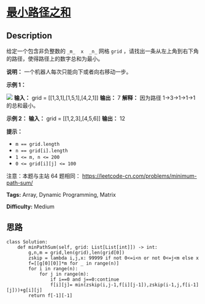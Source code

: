 # [最小路径之和][title]

## Description

给定一个包含非负整数的 `_m_  x  _n_` 网格 `grid` ，请找出一条从左上角到右下角的路径，使得路径上的数字总和为最小。

**说明：** 一个机器人每次只能向下或者向右移动一步。



**示例 1：**

![](https://assets.leetcode.com/uploads/2020/11/05/minpath.jpg)
            **输入：** grid = [[1,3,1],[1,5,1],[4,2,1]]    **输出：** 7    **解释：** 因为路径 1->3->1->1->1 的总和最小。    

**示例 2：**
            **输入：** grid = [[1,2,3],[4,5,6]]    **输出：** 12    



**提示：**

  * `m == grid.length`
  * `n == grid[i].length`
  * `1 <= m, n <= 200`
  * `0 <= grid[i][j] <= 100`



注意：本题与主站 64 题相同： <https://leetcode-cn.com/problems/minimum-path-sum/>


**Tags:** Array, Dynamic Programming, Matrix

**Difficulty:** Medium

## 思路

``` python3
class Solution:
    def minPathSum(self, grid: List[List[int]]) -> int:
        g,n,m = grid,len(grid),len(grid[0])
        zskip = lambda i,j,x: 99999 if not 0<=i<n or not 0<=j<m else x
        f=[[g[0][0]]*m for _ in range(n)]
        for i in range(n):
            for j in range(m):
                if i==0 and j==0:continue
                f[i][j]= min(zskip(i,j-1,f[i][j-1]),zskip(i-1,j,f[i-1][j]))+g[i][j]
        return f[-1][-1]        
```

[title]: https://leetcode-cn.com/problems/0i0mDW
